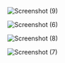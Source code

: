 ![Screenshot (9)](https://user-images.githubusercontent.com/101182840/163983332-8a3103b5-8422-4c70-ad68-4ea193469adf.png)



![Screenshot (6)](https://user-images.githubusercontent.com/101182840/163983335-d3d44aaa-e74d-41db-83b4-2ae6fc4f8552.png)



![Screenshot (8)](https://user-images.githubusercontent.com/101182840/163983350-e43d29b8-9fa8-482e-bfce-2ea120632261.png)




![Screenshot (7)](https://user-images.githubusercontent.com/101182840/163983336-35aaa371-8038-4c41-9d0d-2b9daca2e128.png)
